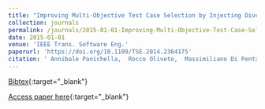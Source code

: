 ```yaml
---
title: "Improving Multi-Objective Test Case Selection by Injecting Diversity in Genetic Algorithms"
collection: journals
permalink: /journals/2015-01-01-Improving-Multi-Objective-Test-Case-Selection-by-Injecting-Diversity-in-Genetic-Algorithms
date: 2015-01-01
venue: 'IEEE Trans. Software Eng.'
paperurl: 'https://doi.org/10.1109/TSE.2014.2364175'
citation: ' Annibale Panichella,  Rocco Oliveto,  Massimiliano Di Penta,  Andrea De Lucia, &quot;Improving Multi-Objective Test Case Selection by Injecting Diversity in Genetic Algorithms.&quot; IEEE Trans. Software Eng., 2015.'
---
```

[Bibtex](https://dblp.org/rec/bib/journals/tse/PanichellaOPL15){:target="_blank"}

[Access paper here](https://doi.org/10.1109/TSE.2014.2364175){:target="_blank"}
